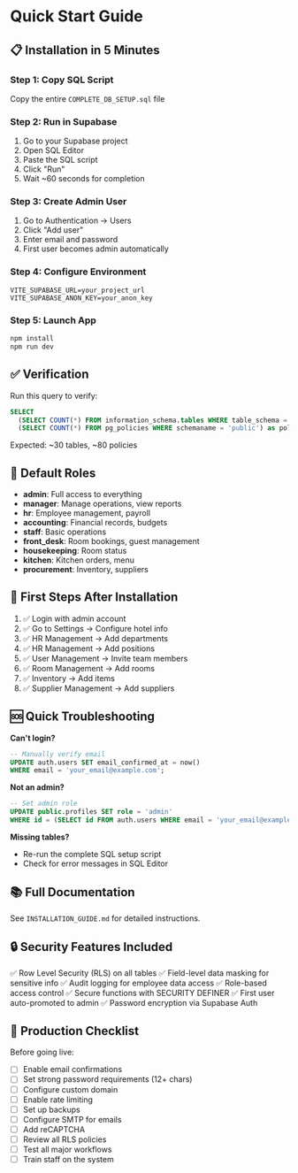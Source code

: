 # Quick Start Guide

## 📋 Installation in 5 Minutes

### Step 1: Copy SQL Script
Copy the entire `COMPLETE_DB_SETUP.sql` file

### Step 2: Run in Supabase
1. Go to your Supabase project
2. Open SQL Editor
3. Paste the SQL script
4. Click "Run"
5. Wait ~60 seconds for completion

### Step 3: Create Admin User
1. Go to Authentication → Users
2. Click "Add user"
3. Enter email and password
4. First user becomes admin automatically

### Step 4: Configure Environment
```env
VITE_SUPABASE_URL=your_project_url
VITE_SUPABASE_ANON_KEY=your_anon_key
```

### Step 5: Launch App
```bash
npm install
npm run dev
```

## ✅ Verification

Run this query to verify:
```sql
SELECT 
  (SELECT COUNT(*) FROM information_schema.tables WHERE table_schema = 'public') as tables,
  (SELECT COUNT(*) FROM pg_policies WHERE schemaname = 'public') as policies;
```

Expected: ~30 tables, ~80 policies

## 🔐 Default Roles

- **admin**: Full access to everything
- **manager**: Manage operations, view reports
- **hr**: Employee management, payroll
- **accounting**: Financial records, budgets
- **staff**: Basic operations
- **front_desk**: Room bookings, guest management
- **housekeeping**: Room status
- **kitchen**: Kitchen orders, menu
- **procurement**: Inventory, suppliers

## 🎯 First Steps After Installation

1. ✅ Login with admin account
2. ✅ Go to Settings → Configure hotel info
3. ✅ HR Management → Add departments
4. ✅ HR Management → Add positions  
5. ✅ User Management → Invite team members
6. ✅ Room Management → Add rooms
7. ✅ Inventory → Add items
8. ✅ Supplier Management → Add suppliers

## 🆘 Quick Troubleshooting

**Can't login?**
```sql
-- Manually verify email
UPDATE auth.users SET email_confirmed_at = now() 
WHERE email = 'your_email@example.com';
```

**Not an admin?**
```sql
-- Set admin role
UPDATE public.profiles SET role = 'admin' 
WHERE id = (SELECT id FROM auth.users WHERE email = 'your_email@example.com');
```

**Missing tables?**
- Re-run the complete SQL setup script
- Check for error messages in SQL Editor

## 📚 Full Documentation

See `INSTALLATION_GUIDE.md` for detailed instructions.

## 🔒 Security Features Included

✅ Row Level Security (RLS) on all tables
✅ Field-level data masking for sensitive info
✅ Audit logging for employee data access
✅ Role-based access control
✅ Secure functions with SECURITY DEFINER
✅ First user auto-promoted to admin
✅ Password encryption via Supabase Auth

## 🚀 Production Checklist

Before going live:
- [ ] Enable email confirmations
- [ ] Set strong password requirements (12+ chars)
- [ ] Configure custom domain
- [ ] Enable rate limiting
- [ ] Set up backups
- [ ] Configure SMTP for emails
- [ ] Add reCAPTCHA
- [ ] Review all RLS policies
- [ ] Test all major workflows
- [ ] Train staff on the system
